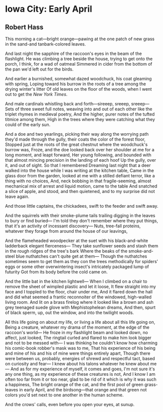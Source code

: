 # Iowa City: Early April
## Robert Hass
This morning a cat—bright orange—pawing at the one patch of new grass in the
sand-and tanbark-colored leaves.

And last night the sapphire of the raccoon's eyes in the beam of the
flashlight.
He was climbing a tree beside the house, trying to get onto the porch, I
think, for a wad of oatmeal
Simmered in cider from the bottom of the pan we'd left out for the birds.

And earlier a burnished, somewhat dazed woodchuck, his coat gleaming with
spring,
Loping toward his burrow in the roots of a tree among the drying winter's
litter
Of old leaves on the floor of the woods, when I went out to get the _New York
Times_.

And male cardinals whistling back and forth—sireeep, sreeep, sreeep—
Sets of three sweet full notes, weaving into and out of each other like the
triplet rhymes in medieval poetry,
And the higher, purer notes of the tufted titmice among them,
High in the trees where they were catching what they could of the early sun.

And a doe and two yearlings, picking their way along the worrying path they'd
made through the gully, their coats the color of the forest floor,
Stopped just at the roots of the great chestnut where the woodchuck's burrow
was,
Froze, and the doe looked back over her shoulder at me for a long moment, and
leapt forward,
Her young following, and bounded with that almost mincing precision in the
landing of each hoof
Up the gully, over it, and out of sight. So that I remembered
Dreaming last night that a deer walked into the house while I was writing at
the kitchen table,
Came in the glass door from the garden, looked at me with a stilled defiant
terror, like a thing with no choices,
And, neck bobbing in that fragile-seeming, almost mechanical mix of arrest and
liquid motion, came to the table
And snatched a slice of apple, and stood, and then quietened, and to my
surprise did not leave again.

And those little captains, the chickadees, swift to the feeder and swift away.

And the squirrels with their smoke-plume tails trailing digging in the leaves
to bury or find buried—
I'm told they don't remember where they put things, that it's an activity of
incessant discovery—
Nuts, tree-fall proteins, whatever they forage from around the house of our
leavings,

And the flameheaded woodpecker at the suet with his black-and-white ladderback
elegant fierceness—
They take sunflower seeds and stash them in the rough ridges of the tree's
bark
Where the beaks of the smoke-and-steel blue nuthatches can't quite get at
them—
Though the nuthatches sometimes seem to get them as they con the trees
methodically for spiders' eggs or some other overwintering insect's
intricately packaged lump of futurity
Got from its body before the cold came on.

And the little bat in the kitchen lightwell—
When I climbed on a chair to remove the sheet of wimpled plastic and let it
loose,
It flew straight into my face and I toppled to the floor, chair under me,
And it flared down the hall and did what seemed a frantic reconnoiter of the
windowed, high-walled living room.
And lit on a brass firelog where it looked like a brown and ash
grey teenaged suede glove with Mephistophelean dreams,
And then, spurt of black sperm, up, out the window, and into the twilight
woods.

All this life going on about my life, or living a life about all this life
going on,
Being a creature, whatever my drama of the moment, at the edge of the
raccoon's world—
He froze in my flashlight beam and looked down, no affect, just looked,
The ringtail curled and flared to make him look bigger and not to be messed
with—
I was thinking he couldn't know how charming his comic-book robber's mask was
to me,
That his experience of his being and mine of his and his of mine were things
entirely apart,
Though there were between us, probably, energies of shrewd and respectful
tact, based on curiosity and fear—
I knew about his talons whatever he knew about me—
And as for my experience of myself, it comes and goes, I'm not sure it's any
one thing, as my experience of these creatures is not,
And I know I am often too far from it or too near, glad to be rid of it which
is why it was such a happiness,
The bright orange of the cat, and the first pool of green grass-leaves in
early April, and the birdsong—that orange and that green not colors you'd set
next to one another in the human scheme.

And the crows' calls, even before you open your eyes, at sunup.